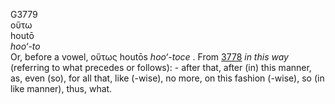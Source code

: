 <body>
  <p>G3779<br>  οὕτω  <br> houtō  <br><i>hoo‘-to </i><br>Or, before a vowel,   οὕτως    houtōs   <i>hoo‘-toce </i>. From <a href="g3778.htm">3778</a>  <i>in</i> <i>this</i> <i>way</i> (referring to what precedes or follows): - after that, after (in) this manner, as, even (so), for all that, like (-wise), no more, on this fashion (-wise), so (in like manner), thus, what.<br></p>
 </body>
